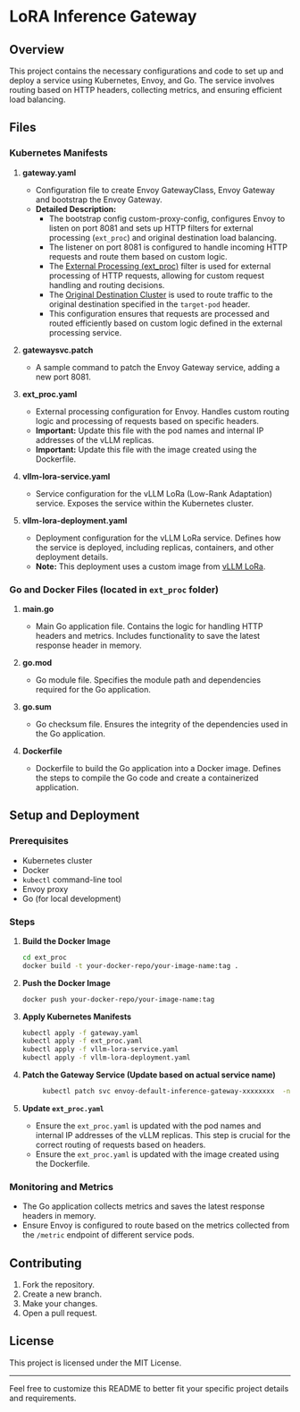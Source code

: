 
# LoRA Inference Gateway

## Overview

This project contains the necessary configurations and code to set up and deploy a service using Kubernetes, Envoy, and Go. The service involves routing based on HTTP headers, collecting metrics, and ensuring efficient load balancing.

## Files

### Kubernetes Manifests

1. **gateway.yaml**
   - Configuration file to create Envoy GatewayClass, Envoy Gateway and bootstrap the Envoy Gateway.
   - **Detailed Description:**
     - The bootstrap config custom-proxy-config, configures Envoy to listen on port 8081 and sets up HTTP filters for external processing (`ext_proc`) and original destination load balancing.
     - The listener on port 8081 is configured to handle incoming HTTP requests and route them based on custom logic.
     - The [External Processing (ext_proc)](https://www.envoyproxy.io/docs/envoy/latest/api-v3/extensions/filters/http/ext_proc/v3/ext_proc.proto.html) filter is used for external processing of HTTP requests, allowing for custom request handling and routing decisions.
     - The [Original Destination Cluster](https://www.envoyproxy.io/docs/envoy/latest/intro/arch_overview/upstream/load_balancing/original_dst) is used to route traffic to the original destination specified in the `target-pod` header.
     - This configuration ensures that requests are processed and routed efficiently based on custom logic defined in the external processing service.

2. **gatewaysvc.patch**
   - A sample command to patch the Envoy Gateway service, adding a new port 8081.

3. **ext_proc.yaml**
   - External processing configuration for Envoy. Handles custom routing logic and processing of requests based on specific headers.
   - **Important:** Update this file with the pod names and internal IP addresses of the vLLM replicas.
   - **Important:** Update this file with the image created using the Dockerfile.

4. **vllm-lora-service.yaml**
   - Service configuration for the vLLM LoRa (Low-Rank Adaptation) service. Exposes the service within the Kubernetes cluster.

5. **vllm-lora-deployment.yaml**
   - Deployment configuration for the vLLM LoRa service. Defines how the service is deployed, including replicas, containers, and other deployment details.
   - **Note:** This deployment uses a custom image from [vLLM LoRa](https://github.com/kaushikmitr/vllm/tree/lora).

### Go and Docker Files (located in `ext_proc` folder)

1. **main.go**
   - Main Go application file. Contains the logic for handling HTTP headers and metrics. Includes functionality to save the latest response header in memory.

2. **go.mod**
   - Go module file. Specifies the module path and dependencies required for the Go application.

3. **go.sum**
   - Go checksum file. Ensures the integrity of the dependencies used in the Go application.

4. **Dockerfile**
   - Dockerfile to build the Go application into a Docker image. Defines the steps to compile the Go code and create a containerized application.

## Setup and Deployment

### Prerequisites

- Kubernetes cluster
- Docker
- `kubectl` command-line tool
- Envoy proxy
- Go (for local development)

### Steps

1. **Build the Docker Image**
   ```bash
   cd ext_proc
   docker build -t your-docker-repo/your-image-name:tag .
   ```

2. **Push the Docker Image**
   ```bash
   docker push your-docker-repo/your-image-name:tag
   ```

3. **Apply Kubernetes Manifests**
   ```bash
   kubectl apply -f gateway.yaml
   kubectl apply -f ext_proc.yaml
   kubectl apply -f vllm-lora-service.yaml
   kubectl apply -f vllm-lora-deployment.yaml
   ```

4. **Patch the Gateway Service (Update based on actual service name)**
   ```bash
        kubectl patch svc envoy-default-inference-gateway-xxxxxxxx  -n envoy-gateway-system -p '{"spec": {"ports": [{"name": "http-8081", "port": 8081, "targetPort": 8081, "protocol": "TCP"}]}}'
   ```

5. **Update `ext_proc.yaml`**
   - Ensure the `ext_proc.yaml` is updated with the pod names and internal IP addresses of the vLLM replicas. This step is crucial for the correct routing of requests based on headers.
   - Ensure the `ext_proc.yaml` is updated with the image created using the Dockerfile.

### Monitoring and Metrics

- The Go application collects metrics and saves the latest response headers in memory.
- Ensure Envoy is configured to route based on the metrics collected from the `/metric` endpoint of different service pods.

## Contributing

1. Fork the repository.
2. Create a new branch.
3. Make your changes.
4. Open a pull request.

## License

This project is licensed under the MIT License.

---

Feel free to customize this README to better fit your specific project details and requirements.
